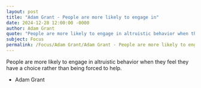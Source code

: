```yaml
---
layout: post
title: "Adam Grant - People are more likely to engage in"
date: 2024-12-28 12:00:00 -0000
author: Adam Grant
quote: "People are more likely to engage in altruistic behavior when they feel they have a choice rather than being forced to help."
subject: Focus
permalink: /Focus/Adam Grant/Adam Grant - People are more likely to engage in
---
```


People are more likely to engage in altruistic behavior when they feel they have a choice rather than being forced to help.

- Adam Grant
